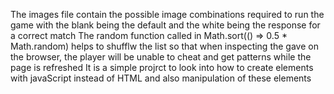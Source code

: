 The images file contain the possible image combinations required to run the game with the blank being the default and the white being the response for a correct match
The random function called in Math.sort(() => 0.5 * Math.random) helps to shufflw the list so that when inspecting the gave on the browser, the player will be unable to cheat and get patterns while the page is refreshed
It is a simple projrct to look into how to create elements with javaScript instead of HTML and also manipulation of these elements
